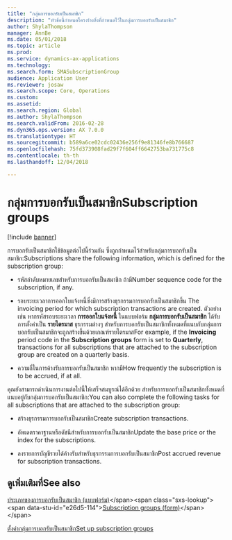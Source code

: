 ```yaml
---
title: "กลุ่มการบอกรับเป็นสมาชิก"
description: "หัวข้อนี้กำหนดโครงร่างสิ่งที่กำหนดไว้ในกลุ่มการบอกรับเป็นสมาชิก"
author: ShylaThompson
manager: AnnBe
ms.date: 05/01/2018
ms.topic: article
ms.prod: 
ms.service: dynamics-ax-applications
ms.technology: 
ms.search.form: SMASubscriptionGroup
audience: Application User
ms.reviewer: josaw
ms.search.scope: Core, Operations
ms.custom: 
ms.assetid: 
ms.search.region: Global
ms.author: ShylaThompson
ms.search.validFrom: 2016-02-28
ms.dyn365.ops.version: AX 7.0.0
ms.translationtype: HT
ms.sourcegitcommit: b589a6ce02cdc02436e256f9e81346fe8b766687
ms.openlocfilehash: 75fd373908fad29f7f604ff6642753ba731775c8
ms.contentlocale: th-th
ms.lasthandoff: 12/04/2018

---
```


# <a name="subscription-groups"></a><span data-ttu-id="e26d5-103">กลุ่มการบอกรับเป็นสมาชิก</span><span class="sxs-lookup"><span data-stu-id="e26d5-103">Subscription groups</span></span>    

[!include [banner](../includes/banner.md)]


<span data-ttu-id="e26d5-104">การบอกรับเป็นสมาชิกใช้ข้อมูลต่อไปนี้ร่วมกัน ซึ่งถูกกำหนดไว้สำหรับกลุ่มการบอกรับเป็นสมาชิก:</span><span class="sxs-lookup"><span data-stu-id="e26d5-104">Subscriptions share the following information, which is defined for the subscription group:</span></span>

  - <span data-ttu-id="e26d5-105">รหัสลำดับหมายเลขสำหรับการบอกรับเป็นสมาชิก ถ้ามี</span><span class="sxs-lookup"><span data-stu-id="e26d5-105">Number sequence code for the subscription, if any.</span></span>

  - <span data-ttu-id="e26d5-106">รอบระยะเวลาการออกใบแจ้งหนี้ซึ่งมีการสร้างธุรกรรมการบอกรับเป็นสมาชิกขึ้น </span><span class="sxs-lookup"><span data-stu-id="e26d5-106">The invoicing period for which subscription transactions are created.</span></span> <span data-ttu-id="e26d5-107">ตัวอย่างเช่น หากรหัสรอบระยะเวลา **การออกใบแจ้งหนี้** ในแบบฟอร์ม **กลุ่มการบอกรับเป็นสมาชิก** ได้รับการตั้งค่าเป็น **รายไตรมาส** ธุรกรรมต่างๆ สำหรับการบอกรับเป็นสมาชิกทั้งหมดที่แนบกับกลุ่มการบอกรับเป็นสมาชิกจะถูกสร้างขึ้นด้วยเกณฑ์รายไตรมาส</span><span class="sxs-lookup"><span data-stu-id="e26d5-107">For example, if the **Invoicing** period code in the **Subscription groups** form is set to **Quarterly**, transactions for all subscriptions that are attached to the subscription group are created on a quarterly basis.</span></span>

  - <span data-ttu-id="e26d5-108">ความถี่ในการค้างรับการบอกรับเป็นสมาชิก หากมี</span><span class="sxs-lookup"><span data-stu-id="e26d5-108">How frequently the subscription is to be accrued, if at all.</span></span>

<span data-ttu-id="e26d5-109">คุณยังสามารถดำเนินการงานต่อไปนี้ให้เสร็จสมบูรณ์ได้อีกด้วย สำหรับการบอกรับเป็นสมาชิกทั้งหมดที่แนบอยู่กับกลุ่มการบอกรับเป็นสมาชิก:</span><span class="sxs-lookup"><span data-stu-id="e26d5-109">You can also complete the following tasks for all subscriptions that are attached to the subscription group:</span></span>

  - <span data-ttu-id="e26d5-110">สร้างธุรกรรมการบอกรับเป็นสมาชิก</span><span class="sxs-lookup"><span data-stu-id="e26d5-110">Create subscription transactions.</span></span>

  - <span data-ttu-id="e26d5-111">อัพเดตราคาฐานหรือดัชนีสำหรับการบอกรับเป็นสมาชิก</span><span class="sxs-lookup"><span data-stu-id="e26d5-111">Update the base price or the index for the subscriptions.</span></span>

  - <span data-ttu-id="e26d5-112">ลงรายการบัญชีรายได้ค้างรับสำหรับธุรกรรมการบอกรับเป็นสมาชิก</span><span class="sxs-lookup"><span data-stu-id="e26d5-112">Post accrued revenue for subscription transactions.</span></span>

## <a name="see-also"></a><span data-ttu-id="e26d5-113">ดูเพิ่มเติมที่</span><span class="sxs-lookup"><span data-stu-id="e26d5-113">See also</span></span>

<span data-ttu-id="e26d5-114">[ประเภทของการบอกรับเป็นสมาชิก (แบบฟอร์ม)](https://technet.microsoft.com/en-us/library/aa553150\(v=ax.60\))</span><span class="sxs-lookup"><span data-stu-id="e26d5-114">[Subscription groups (form)](https://technet.microsoft.com/en-us/library/aa553150\(v=ax.60\))</span></span>

[<span data-ttu-id="e26d5-115">ตั้งค่ากลุ่มการบอกรับเป็นสมาชิก</span><span class="sxs-lookup"><span data-stu-id="e26d5-115">Set up subscription groups</span></span>](set-up-subscription-groups.md)

  



